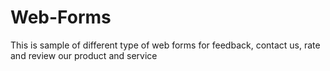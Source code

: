 # Web-Forms
This is sample of different type of web forms for feedback, contact us, rate and review our product and service 
